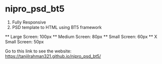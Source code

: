 # nipro_psd_bt5
1. Fully Responsive
2. PSD template to HTML using BT5 framework

** Large Screen: 100px 
** Medium Screen: 80px
** Small Screen: 60px
** X Small Screen: 50px


Go to this link to see the website: https://tanjilrahman321.github.io/nipro_psd_bt5/
